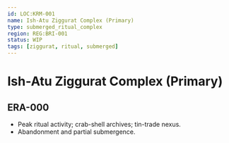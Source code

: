 ```yaml
---
id: LOC:KRM-001
name: Ish-Atu Ziggurat Complex (Primary)
type: submerged_ritual_complex
region: REG:BRI-001
status: WIP
tags: [ziggurat, ritual, submerged]
---
```


# Ish-Atu Ziggurat Complex (Primary)

## ERA-000
- Peak ritual activity; crab-shell archives; tin-trade nexus.
- Abandonment and partial submergence.
